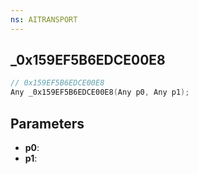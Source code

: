 ```yaml
---
ns: AITRANSPORT
---
```

## _0x159EF5B6EDCE00E8

```c
// 0x159EF5B6EDCE00E8
Any _0x159EF5B6EDCE00E8(Any p0, Any p1);
```

## Parameters
* **p0**:
* **p1**:
